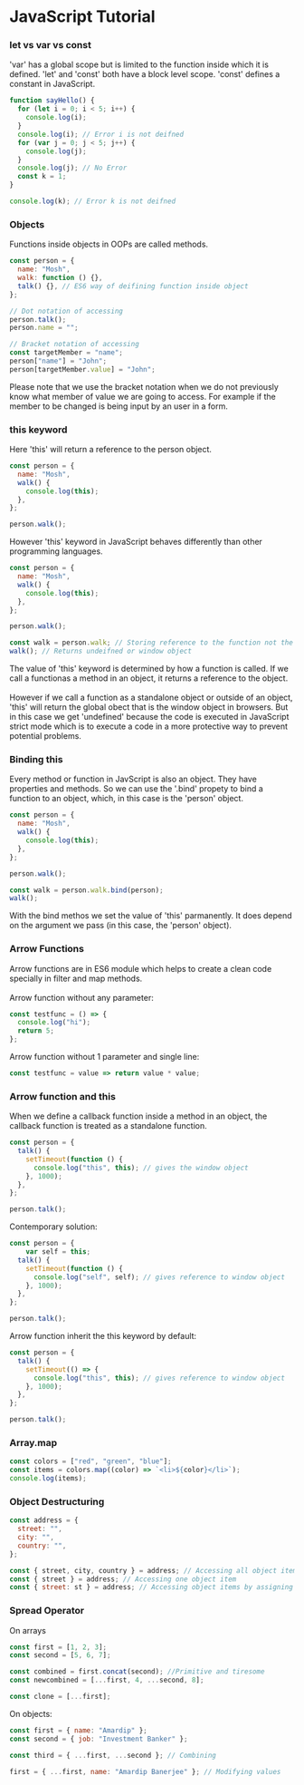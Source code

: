 # JavaScript Tutorial

### let vs var vs const

'var' has a global scope but is limited to the function inside which it is defined.
'let' and 'const' both have a block level scope.
'const' defines a constant in JavaScript.

```js
function sayHello() {
  for (let i = 0; i < 5; i++) {
    console.log(i);
  }
  console.log(i); // Error i is not deifned
  for (var j = 0; j < 5; j++) {
    console.log(j);
  }
  console.log(j); // No Error
  const k = 1;
}

console.log(k); // Error k is not deifned
```

### Objects

Functions inside objects in OOPs are called methods.

```js
const person = {
  name: "Mosh",
  walk: function () {},
  talk() {}, // ES6 way of deifining function inside object
};

// Dot notation of accessing
person.talk();
person.name = "";

// Bracket notation of accessing
const targetMember = "name";
person["name"] = "John";
person[targetMember.value] = "John";
```

Please note that we use the bracket notation when we do not previously know what member of value we are going to access. For example if the member to be changed is being input by an user in a form.

### this keyword

Here 'this' will return a reference to the person object.

```js
const person = {
  name: "Mosh",
  walk() {
    console.log(this);
  },
};

person.walk();
```

However 'this' keyword in JavaScript behaves differently than other programming languages.

```js
const person = {
  name: "Mosh",
  walk() {
    console.log(this);
  },
};

person.walk();

const walk = person.walk; // Storing reference to the function not the object
walk(); // Returns undeifned or window object
```

The value of 'this' keyword is determined by how a function is called. If we call a functionas a method in an object, it returns a reference to the object. <br/><br/> However if we call a function as a standalone object or outside of an object, 'this' will return the global obect that is the window object in browsers. But in this case we get 'undefined' because the code is executed in JavaScript strict mode which is to execute a code in a more protective way to prevent potential problems.

### Binding this

Every method or function in JavScript is also an object. They have properties and methods. So we can use the '.bind' propety to bind a function to an object, which, in this case is the 'person' object.

```js
const person = {
  name: "Mosh",
  walk() {
    console.log(this);
  },
};

person.walk();

const walk = person.walk.bind(person);
walk();
```

With the bind methos we set the value of 'this' parmanently. It does depend on the argument we pass (in this case, the 'person' object).

### Arrow Functions

Arrow functions are in ES6 module which helps to create a clean code specially in filter and map methods.
<br/>
<br/>
Arrow function without any parameter:

```js
const testfunc = () => {
  console.log("hi");
  return 5;
};
```

Arrow function without 1 parameter and single line:

```js
const testfunc = value => return value * value;
```

### Arrow function and this

When we define a callback function inside a method in an object, the callback function is treated as a standalone function.

```js
const person = {
  talk() {
    setTimeout(function () {
      console.log("this", this); // gives the window object
    }, 1000);
  },
};

person.talk();
```

Contemporary solution:

```js
const person = {
    var self = this;
  talk() {
    setTimeout(function () {
      console.log("self", self); // gives reference to window object
    }, 1000);
  },
};

person.talk();
```

Arrow function inherit the this keyword by default:

```js
const person = {
  talk() {
    setTimeout(() => {
      console.log("this", this); // gives reference to window object
    }, 1000);
  },
};

person.talk();
```

### Array.map

```js
const colors = ["red", "green", "blue"];
const items = colors.map((color) => `<li>${color}</li>`);
console.log(items);
```

### Object Destructuring

```js
const address = {
  street: "",
  city: "",
  country: "",
};

const { street, city, country } = address; // Accessing all object items
const { street } = address; // Accessing one object item
const { street: st } = address; // Accessing object items by assigning different name
```

### Spread Operator

On arrays

```js
const first = [1, 2, 3];
const second = [5, 6, 7];

const combined = first.concat(second); //Primitive and tiresome
const newcombined = [...first, 4, ...second, 8];

const clone = [...first];
```

On objects:

```js
const first = { name: "Amardip" };
const second = { job: "Investment Banker" };

const third = { ...first, ...second }; // Combining

first = { ...first, name: "Amardip Banerjee" }; // Modifying values
```
